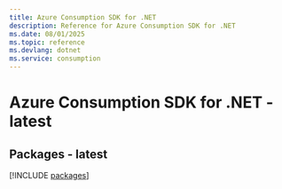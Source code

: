 ```yaml
---
title: Azure Consumption SDK for .NET
description: Reference for Azure Consumption SDK for .NET
ms.date: 08/01/2025
ms.topic: reference
ms.devlang: dotnet
ms.service: consumption
---
```

# Azure Consumption SDK for .NET - latest
## Packages - latest
[!INCLUDE [packages](consumption-index.md)]